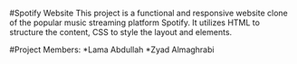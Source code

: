 #Spotify Website
This project is a functional and responsive website clone of the popular music streaming platform Spotify. It utilizes HTML to structure the content, CSS to style the layout and elements.

#Project Members:
*Lama Abdullah
*Zyad Almaghrabi
